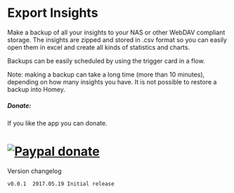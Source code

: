 # Export Insights #

Make a backup of all your insights to your NAS or other WebDAV compliant storage.
The insights are zipped and stored in .csv format so you can easily open them in
excel and create all kinds of statistics and charts.

Backups can be easily scheduled by using the trigger card in a flow.

Note: making a backup can take a long time (more than 10 minutes), depending on
how many insights you have. It is not possible to restore a backup into Homey.

##### Donate: #####
If you like the app you can donate.

[![Paypal donate][pp-donate-image]][pp-donate-link]
===============================================================================

Version changelog

```
v0.0.1  2017.05.19 Initial release
```
[pp-donate-link]: https://www.paypal.com/cgi-bin/webscr?cmd=_s-xclick&hosted_button_id=TDC4FASRLXCUY
[pp-donate-image]: https://www.paypalobjects.com/en_US/i/btn/btn_donate_SM.gif
